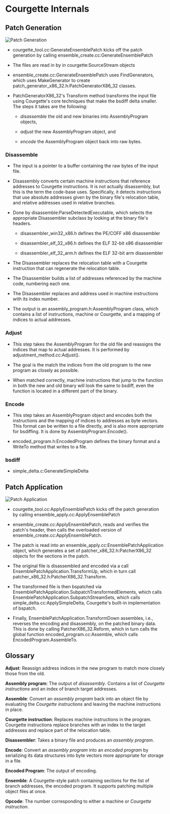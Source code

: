 Courgette Internals
===================

Patch Generation
----------------

![Patch Generation](generation.png)

- courgette\_tool.cc:GenerateEnsemblePatch kicks off the patch
  generation by calling ensemble\_create.cc:GenerateEnsemblePatch

- The files are read in by in courgette:SourceStream objects

- ensemble\_create.cc:GenerateEnsemblePatch uses FindGenerators, which
  uses MakeGenerator to create
  patch\_generator\_x86\_32.h:PatchGeneratorX86\_32 classes.

- PatchGeneratorX86\_32's Transform method transforms the input file
  using Courgette's core techniques that make the bsdiff delta
  smaller.  The steps it takes are the following:

  - _disassemble_ the old and new binaries into AssemblyProgram
    objects,

  - _adjust_ the new AssemblyProgram object, and

  - _encode_ the AssemblyProgram object back into raw bytes.

### Disassemble

- The input is a pointer to a buffer containing the raw bytes of the
  input file.

- Disassembly converts certain machine instructions that reference
  addresses to Courgette instructions.  It is not actually
  disassembly, but this is the term the code-base uses.  Specifically,
  it detects instructions that use absolute addresses given by the
  binary file's relocation table, and relative addresses used in
  relative branches.

- Done by disassemble:ParseDetectedExecutable, which selects the
  appropriate Disassembler subclass by looking at the binary file's
  headers.

  - disassembler\_win32\_x86.h defines the PE/COFF x86 disassembler

  - disassembler\_elf\_32\_x86.h defines the ELF 32-bit x86 disassembler

  - disassembler\_elf\_32\_arm.h defines the ELF 32-bit arm disassembler

- The Disassembler replaces the relocation table with a Courgette
  instruction that can regenerate the relocation table.

- The Disassembler builds a list of addresses referenced by the
  machine code, numbering each one.

- The Disassembler replaces and address used in machine instructions
  with its index number.

- The output is an assembly\_program.h:AssemblyProgram class, which
  contains a list of instructions, machine or Courgette, and a mapping
  of indices to actual addresses.

### Adjust

- This step takes the AssemblyProgram for the old file and reassigns
  the indices that map to actual addresses.  It is performed by
  adjustment_method.cc:Adjust().

- The goal is the match the indices from the old program to the new
  program as closely as possible.

- When matched correctly, machine instructions that jump to the
  function in both the new and old binary will look the same to
  bsdiff, even the function is located in a different part of the
  binary.

### Encode

- This step takes an AssemblyProgram object and encodes both the
  instructions and the mapping of indices to addresses as byte
  vectors.  This format can be written to a file directly, and is also
  more appropriate for bsdiffing.  It is done by
  AssemblyProgram.Encode().

- encoded_program.h:EncodedProgram defines the binary format and a
  WriteTo method that writes to a file.

### bsdiff

- simple_delta.c:GenerateSimpleDelta

Patch Application
-----------------

![Patch Application](application.png)

- courgette\_tool.cc:ApplyEnsemblePatch kicks off the patch generation
  by calling ensemble\_apply.cc:ApplyEnsemblePatch

- ensemble\_create.cc:ApplyEnsemblePatch, reads and verifies the
  patch's header, then calls the overloaded version of
  ensemble\_create.cc:ApplyEnsemblePatch.

- The patch is read into an ensemble_apply.cc:EnsemblePatchApplication
  object, which generates a set of patcher_x86_32.h:PatcherX86_32
  objects for the sections in the patch.

- The original file is disassembled and encoded via a call
  EnsemblePatchApplication.TransformUp, which in turn call
  patcher_x86_32.h:PatcherX86_32.Transform.

- The transformed file is then bspatched via
  EnsemblePatchApplication.SubpatchTransformedElements, which calls
  EnsemblePatchApplication.SubpatchStreamSets, which calls
  simple_delta.cc:ApplySimpleDelta, Courgette's built-in
  implementation of bspatch.

- Finally, EnsemblePatchApplication.TransformDown assembles, i.e.,
  reverses the encoding and disassembly, on the patched binary data.
  This is done by calling PatcherX86_32.Reform, which in turn calls
  the global function encoded_program.cc:Assemble, which calls
  EncodedProgram.AssembleTo.


Glossary
--------

**Adjust**: Reassign address indices in the new program to match more
  closely those from the old.

**Assembly program**: The output of _disassembly_.  Contains a list of
  _Courgette instructions_ and an index of branch target addresses.

**Assemble**: Convert an _assembly program_ back into an object file
  by evaluating the _Courgette instructions_ and leaving the machine
  instructions in place.

**Courgette instruction**: Replaces machine instructions in the
  program.  Courgette instructions replace branches with an index to
  the target addresses and replace part of the relocation table.

**Disassembler**: Takes a binary file and produces an _assembly
  program_.

**Encode**: Convert an _assembly program_ into an _encoded program_ by
  serializing its data structures into byte vectors more appropriate
  for storage in a file.

**Encoded Program**: The output of encoding.

**Ensemble**: A Courgette-style patch containing sections for the list
  of branch addresses, the encoded program.  It supports patching
  multiple object files at once.

**Opcode**: The number corresponding to either a machine or _Courgette
  instruction_.
